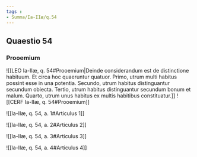 ```yaml
---
tags : 
- Summa/Ia-IIæ/q.54
---
```


## Quaestio 54

### Prooemium

![[LEO Ia-IIæ, q. 54#Prooemium|Deinde considerandum est de distinctione habituum. Et circa hoc quaeruntur quatuor. Primo, utrum multi habitus possint esse in una potentia. Secundo, utrum habitus distinguantur secundum obiecta. Tertio, utrum habitus distinguantur secundum bonum et malum. Quarto, utrum unus habitus ex multis habitibus constituatur.]]
![[CERF Ia-IIæ, q. 54#Prooemium]]

![[Ia-IIæ, q. 54, a. 1#Articulus 1]]

![[Ia-IIæ, q. 54, a. 2#Articulus 2]]

![[Ia-IIæ, q. 54, a. 3#Articulus 3]]

![[Ia-IIæ, q. 54, a. 4#Articulus 4]]

